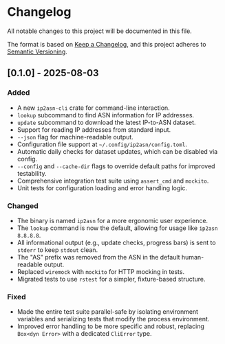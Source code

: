 # Changelog

All notable changes to this project will be documented in this file.

The format is based on [Keep a
Changelog](https://keepachangelog.com/en/1.1.0/), and this project adheres to
[Semantic Versioning](https://semver.org/spec/v2.0.0.html).

## [0.1.0] - 2025-08-03

### Added

- A new `ip2asn-cli` crate for command-line interaction.
- `lookup` subcommand to find ASN information for IP addresses.
- `update` subcommand to download the latest IP-to-ASN dataset.
- Support for reading IP addresses from standard input.
- `--json` flag for machine-readable output.
- Configuration file support at `~/.config/ip2asn/config.toml`.
- Automatic daily checks for dataset updates, which can be disabled via config.
- `--config` and `--cache-dir` flags to override default paths for improved
  testability.
- Comprehensive integration test suite using `assert_cmd` and `mockito`.
- Unit tests for configuration loading and error handling logic.

### Changed

- The binary is named `ip2asn` for a more ergonomic user experience.
- The `lookup` command is now the default, allowing for usage like `ip2asn
  8.8.8.8`.
- All informational output (e.g., update checks, progress bars) is sent to
  `stderr` to keep `stdout` clean.
- The "AS" prefix was removed from the ASN in the default human-readable
  output.
- Replaced `wiremock` with `mockito` for HTTP mocking in tests.
- Migrated tests to use `rstest` for a simpler, fixture-based structure.

### Fixed

- Made the entire test suite parallel-safe by isolating environment variables
  and serializing tests that modify the process environment.
- Improved error handling to be more specific and robust, replacing `Box<dyn
  Error>` with a dedicated `CliError` type.
